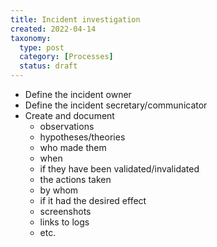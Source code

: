 ```yaml
---
title: Incident investigation
created: 2022-04-14
taxonomy:
  type: post
  category: [Processes]
  status: draft
---
```


* Define the incident owner
* Define the incident secretary/communicator
* Create and document
	* observations
	* hypotheses/theories
	* who made them
	* when
	* if they have been validated/invalidated
	* the actions taken
	* by whom
	* if it had the desired effect
	* screenshots
	* links to logs
	* etc.
